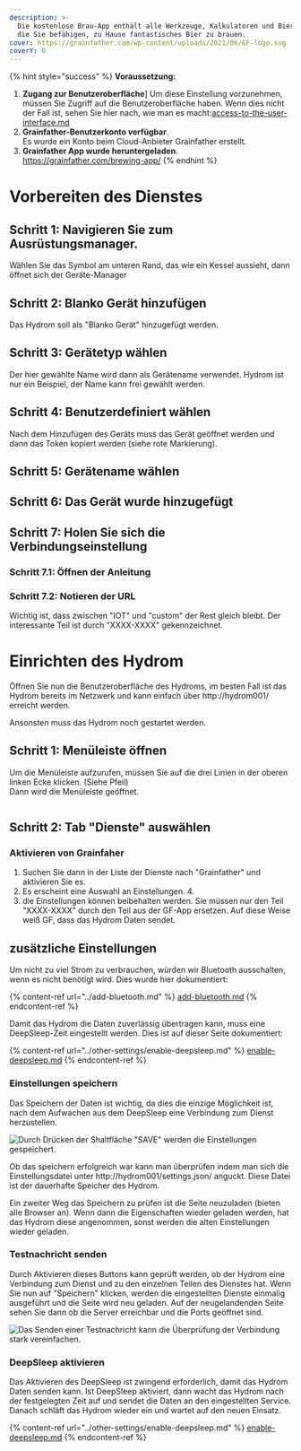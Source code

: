 ```yaml
---
description: >-
  Die kostenlose Brau-App enthält alle Werkzeuge, Kalkulatoren und Bierrezepte, die
  die Sie befähigen, zu Hause fantastisches Bier zu brauen.
cover: https://grainfather.com/wp-content/uploads/2021/06/GF-logo.svg
coverY: 0
---
```


{% hint style="success" %}
**Voraussetzung:**

1. **Zugang zur Benutzeroberfläche**]
   Um diese Einstellung vorzunehmen, müssen Sie Zugriff auf die Benutzeroberfläche haben. Wenn dies nicht der Fall ist, sehen Sie hier nach, wie man es macht:[access-to-the-user-interface.md](../getting-started/establish-first-connection-to-the-hydrom/access-to-the-user-interface.md "mention")
2. **Grainfather-Benutzerkonto verfügbar**.\
   Es wurde ein Konto beim Cloud-Anbieter Grainfather erstellt.
3. **Grainfather App wurde heruntergeladen**.\
   https://grainfather.com/brewing-app/
{% endhint %}

# Vorbereiten des Dienstes

## Schritt 1: Navigieren Sie zum Ausrüstungsmanager.

Wählen Sie das Symbol am unteren Rand, das wie ein Kessel aussieht, dann öffnet sich der Geräte-Manager

## Schritt 2: Blanko Gerät hinzufügen

Das Hydrom soll als "Blanko Gerät" hinzugefügt werden.

## Schritt 3: Gerätetyp wählen

Der hier gewählte Name wird dann als Gerätename verwendet. Hydrom ist nur ein Beispiel, der Name kann frei gewählt werden.

## Schritt 4: Benutzerdefiniert wählen

Nach dem Hinzufügen des Geräts muss das Gerät geöffnet werden und dann das Token kopiert werden (siehe rote Markierung).

## Schritt 5: Gerätename wählen

## Schritt 6: Das Gerät wurde hinzugefügt

## Schritt 7: Holen Sie sich die Verbindungseinstellung

### Schritt 7.1: Öffnen der Anleitung

### Schritt 7.2: Notieren der URL

Wichtig ist, dass zwischen "IOT" und "custom" der Rest gleich bleibt. Der interessante Teil ist durch "XXXX-XXXX" gekennzeichnet.

# Einrichten des Hydrom

Öffnen Sie nun die Benutzeroberfläche des Hydroms, im besten Fall ist das Hydrom bereits im Netzwerk und kann einfach über http://hydrom001/ erreicht werden.

Ansonsten muss das Hydrom noch gestartet werden.

## Schritt 1: Menüleiste öffnen

Um die Menüleiste aufzurufen, müssen Sie auf die drei Linien in der oberen linken Ecke klicken. (Siehe Pfeil)\
Dann wird die Menüleiste geöffnet.

<figure><img src="../.gitbook/assets/Bilder.png" alt=""><figcaption></figcaption></figure>

## Schritt 2: Tab "Dienste" auswählen

### Aktivieren von Grainfaher

1. Suchen Sie dann in der Liste der Dienste nach "Grainfather" und aktivieren Sie es.
2. Es erscheint eine Auswahl an Einstellungen. 4.
3. die Einstellungen können beibehalten werden. Sie müssen nur den Teil "XXXX-XXXX" durch den Teil aus der GF-App ersetzen. Auf diese Weise weiß GF, dass das Hydrom Daten sendet.


## zusätzliche Einstellungen

Um nicht zu viel Strom zu verbrauchen, würden wir Bluetooth ausschalten, wenn es nicht benötigt wird. Dies wurde hier dokumentiert:

{% content-ref url="../add-bluetooth.md" %}
[add-bluetooth.md](../add-bluetooth.md)
{% endcontent-ref %}

Damit das Hydrom die Daten zuverlässig übertragen kann, muss eine DeepSleep-Zeit eingestellt werden. Dies ist auf dieser Seite dokumentiert:

{% content-ref url="../other-settings/enable-deepsleep.md" %}
[enable-deepsleep.md](../other-settings/enable-deepsleep.md)
{% endcontent-ref %}

### Einstellungen speichern

Das Speichern der Daten ist wichtig, da dies die einzige Möglichkeit ist, nach dem Aufwachen aus dem DeepSleep eine Verbindung zum Dienst herzustellen.

![Durch Drücken der Shaltfläche "SAVE" werden die Einstellungen gespeichert.](../.gitbook/assets/Save.png)

Ob das speichern erfolgreich war kann man überprüfen indem man sich die Einstellungsdatei unter http://hydrom001/settings.json/ anguckt. Diese Datei ist der dauerhafte Speicher des Hydrom.

Ein zweiter Weg das Speichern zu prüfen ist die Seite neuzuladen (bieten alle Browser an). Wenn dann die Eigenschaften wieder geladen werden, hat das Hydrom diese angenommen, sonst werden die alten Einstellungen wieder geladen.

### Testnachricht senden

Durch Aktivieren dieses Buttons kann geprüft werden, ob der Hydrom eine Verbindung zum Dienst und zu den einzelnen Teilen des Dienstes hat. Wenn Sie nun auf "Speichern" klicken, werden die eingestellten Dienste einmalig ausgeführt und die Seite wird neu geladen.
Auf der neugelandenden Seite sehen Sie dann ob die Server erreichbar und die Ports geöffnet sind.

![Das Senden einer Testnachricht kann die Überprüfung der Verbindung stark vereinfachen.](../.gitbook/assets/TestMessage.png)

### DeepSleep aktivieren

Das Aktivieren des DeepSleep ist zwingend erforderlich, damit das Hydrom Daten senden kann.
Ist DeepSleep aktiviert, dann wacht das Hydrom nach der festgelegten Zeit auf und sendet die Daten an den eingestellten Service.
Danach schläft das Hydrom wieder ein und wartet auf den neuen Einsatz.

{% content-ref url="../other-settings/enable-deepsleep.md" %}
[enable-deepsleep.md](../other-settings/enable-deepsleep.md)
{% endcontent-ref %}